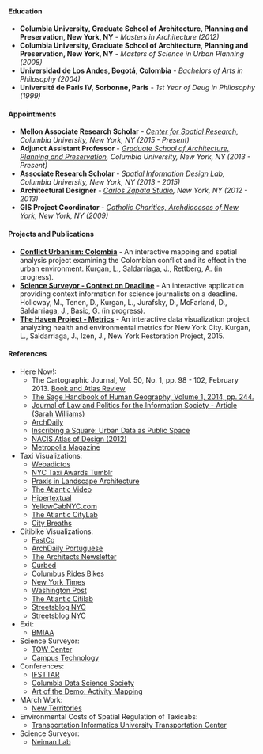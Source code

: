 #### Education
* **Columbia University, Graduate School of Architecture, Planning and Preservation, New York, NY** - *Masters in Architecture (2012)*
* **Columbia University, Graduate School of Architecture, Planning and Preservation, New York, NY** - *Masters of Science in Urban Planning (2008)*
* **Universidad de Los Andes, Bogotá, Colombia** - *Bachelors of Arts in Philosophy (2004)*
* **Université de Paris IV, Sorbonne, Paris** - *1st Year of Deug in Philosophy (1999)*

#### Appointments
* **Mellon Associate Research Scholar** - *[Center for Spatial Research](http://c4sr.columbia.edu/), Columbia University, New York, NY (2015 - Present)*
* **Adjunct Assistant Professor** - *[Graduate School of Architecture, Planning and Preservation](http://www.arch.columbia.edu/), Columbia University, New York, NY (2013 - Present)*
* **Associate Research Scholar** - *[Spatial Information Design Lab](http://spatialinformationdesignlab.org/), Columbia University, New York, NY (2013 - 2015)*
* **Architectural Designer** - *[Carlos Zapata Studio](http://www.cz-studio.com/), New York, NY (2012 - 2013)*
* **GIS Project Coordinator** - *[Catholic Charities, Archdioceses of New York](http://catholiccharitiesny.org/), New York, NY (2009)*

#### Projects and Publications
* **[Conflict Urbanism: Colombia](http://c4sr.columbia.edu/projects/conflict-urbanism-colombia)** - An interactive mapping and spatial analysis project examining the Colombian conflict and its effect in the urban environment. Kurgan, L., Saldarriaga, J., Rettberg, A. (in progress).
* **[Science Surveyor - Context on Deadline](https://science-surveyor.github.io/)** - An interactive application providing context information for science journalists on a deadline. Holloway, M., Tenen, D., Kurgan, L., Jurafsky, D., McFarland, D., Saldarriaga, J., Basic, G. (in progress).
* **[The Haven Project - Metrics](http://spatialinformationdesignlab.org/project_sites/the-haven-project/)** - An interactive data visualization project analyzing health and environmental metrics for New York City. Kurgan, L., Saldarriaga, J., Izen, J., New York Restoration Project, 2015.

#### References
* Here Now!:
  * The Cartographic Journal, Vol. 50, No. 1, pp. 98 - 102, February 2013. [Book and Atlas Review](http://www.tandfonline.com/doi/full/10.1179/0008704112Z.00000000048)
  * [The Sage Handbook of Human Geography, Volume 1, 2014, pp. 244.](https://books.google.com/books?hl=en&lr=&id=6SLpAwAAQBAJ&oi=fnd&pg=PP1&dq=%22juan+francisco+saldarriaga%22&ots=vq9Ag8_Ez2&sig=ER_-I_13o8GdStr-j8ev0UdUc8s#v=onepage&q=%22juan%20francisco%20saldarriaga%22&f=false)
  * [Journal of Law and Politics for the Information Society - Article (Sarah Williams)](http://moritzlaw.osu.edu/students/groups/is/files/2015/11/Williams_Online.pdf)
  * [ArchDaily](http://www.archdaily.com/222024/here-now-spatial-information-design-lab-columbia-university)
  * [Inscribing a Square: Urban Data as Public Space](https://www.amazon.com/Inscribing-Square-Urban-Public-Space/dp/370911053X?ie=UTF8&*Version*=1&*entries*=0)
  * [NACIS Atlas of Design (2012)](http://atlasofdesign.org/2012/08/23/a-preview-of-the-selections/)
  * [Metropolis Magazine](http://www.metropolismag.com/January-2012/Game-Changes-Laura-Kurgan-amp-Sarah-Williams/)
* Taxi Visualizations:
  * [Webadictos](https://webadictos.com/2012/02/17/video-muestra-la-actividad-diaria-de-los-taxis-en-nueva-york/?wa_count=5)
  * [NYC Taxi Awards Tumblr](http://nyctaxiawards.tumblr.com/)
  * [Praxis in Landscape Architecture](https://praxislandarch.com/tag/modeling/)
  * [The Atlantic Video](http://www.theatlantic.com/video/index/253385/visualizing-the-paths-of-10-000-taxi-rides-across-manhattan/)
  * [Hipertextual](http://hipertextual.com/2012/02/el-incesante-movimiento-de-los-taxis-de-nueva-york)
  * [YellowCabNYC.com](https://www.yellowcabnyctaxi.com/nyc-taxi/york-cab-traffic-creates-surprisingly-accurate-map-city)
  * [The Atlantic CityLab](http://www.citylab.com/commute/2012/02/taxis-part-transit-system/1133/)
  * [City Breaths](http://citybreaths.com/page/10)
* Citibike Visualizations:
  * [FastCo](https://www.fastcodesign.com/3028485/slicker-city/what-a-day-in-the-life-of-citi-bike-looks-like)
  * [ArchDaily Portuguese](http://www.archdaily.com.br/br/601407/bicicletas-publicas-de-ny-primeiras-avaliacoes-apos-um-ano-de-funcionamento)
  * [The Architects Newsletter](http://archpaper.com/2014/04/video-48-crazy-hours-in-the-life-of-a-citi-bike/)
  * [Curbed](http://ny.curbed.com/2014/7/6/10079210/maps-reveal-widespread-imbalances-in-citi-bike-stations)
  * [Columbus Rides Bikes](http://www.columbusridesbikes.com/2014_03_30_archive.html)
  * [New York Times](http://cityroom.blogs.nytimes.com/2014/03/31/by-plotting-journeys-providing-a-glimpse-at-citi-bike-ridership/?_r=0)
  * [Washington Post](https://www.washingtonpost.com/blogs/wonkblog/wp/2014/06/25/the-ultimate-riddle-of-supply-and-demand-bikeshare)
  * [The Atlantic Citilab](http://www.citylab.com/commute/2014/04/48-madcap-hours-life-citi-bike/8778/)
  * [Streetsblog NYC](http://www.streetsblog.org/2014/03/31/new-citi-bike-data-on-individual-trips-shows-how-bike-share-links-to-transit/)
  * [Streetsblog NYC](http://www.streetsblog.org/2014/06/30/the-science-and-maps-behind-finding-available-citi-bikes-and-docks/)
* Exit:
  * [BMIAA](http://www.bmiaa.com/exit-by-diller-scofidio-renfro-at-palais-de-tokyo/)
* Science Surveyor:
  * [TOW Center](http://towcenter.org/cuj-showcase-2015/)
  * [Campus Technology](https://campustechnology.com/articles/2014/05/07/stanford-engineers-and-columbia-journalists-get-magic-grants-to-fund-tech-journalism.aspx)
* Conferences:
  * [IFSTTAR](http://www.comeetie.fr/pdfrepos/Programme-workshop2014.pdf)
  * [Columbia Data Science Society](http://cdssatcu.com/)
  * [Art of the Demo: Activity Mapping](https://www.youtube.com/watch?v=XjW4mvMXTXg&feature=youtu.be)
* MArch Work:
  * [New Territories](http://www.new-territories.com/blog/gsapp2011/)
* Environmental Costs of Spatial Regulation of Taxicabs:
  * [Transportation Informatics University Transportation Center](https://www.buffalo.edu/transinfo/Events/2016Symposium.html)
* Science Surveyor:
  * [Neiman Lab](http://www.niemanlab.org/2015/10/a-group-of-researchers-is-trying-to-help-science-journalists-parse-academic-articles-on-deadline/)